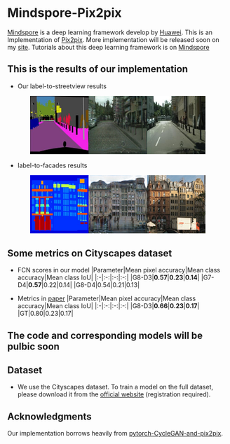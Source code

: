 # Mindspore-Pix2pix
[Mindspore](https://www.mindspore.cn/) is a deep learning framework develop by [Huawei](https://www.huawei.com/cn/?ic_medium=direct&ic_source=surlent). This is an Implementation of [Pix2pix](https://arxiv.org/pdf/1703.10593.pdf). More implementation will be released soon on my [site](https://github.com/yyyzzzhao).
Tutorials about this deep learning framework is on [Mindspore](https://www.mindspore.cn/doc/programming_guide/zh-CN/master/index.html)

## This is the results of our implementation 
- Our label-to-streetview results
<p align='center'>  
  <img src='imgs/cityscapes.png' width='400'/>

- label-to-facades results
<p align='center'>  
  <img src='imgs/facades.png' width='400'/>
</p>

## Some metrics on Cityscapes dataset
- FCN scores in our model
|Parameter|Mean pixel accuracy|Mean class accuracy|Mean class IoU|
|:-|:-:|:-:|:-:|
|G8-D3|**0.57**|**0.23**|**0.14**|
|G7-D4|**0.57**|0.22|0.14|
|G8-D4|0.54|0.21|0.13|

- Metrics in [paper](https://arxiv.org/pdf/1703.10593.pdf)
|Parameter|Mean pixel accuracy|Mean class accuracy|Mean class IoU|
|:-|:-:|:-:|:-:|
|G8-D3|**0.66**|**0.23**|**0.17**|
|GT|0.80|0.23|0.17|


## The code and corresponding models will be pulbic soon

## Dataset
- We use the Cityscapes dataset. To train a model on the full dataset, please download it from the [official website](https://www.cityscapes-dataset.com/) (registration required).

## Acknowledgments
Our implementation borrows heavily from [pytorch-CycleGAN-and-pix2pix](https://github.com/junyanz/pytorch-CycleGAN-and-pix2pix).